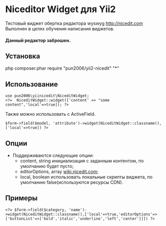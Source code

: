Niceditor Widget для Yii2
========================
Тестовый виджет обертка редактора wyswyg http://nicedit.com
Выполнен в целях обучения написания виджетов.
#### Данный редактор заброшен. 

Установка
------------
php composer.phar require "pun2006/yii2-nicedit" "*"

Использование
-----

```
use pun2006\yiinicedit\NiceditWidget;
<?=  NiceditWidget::widget(['content' => "some content",'local'=>true]); ?>
```

Также можно использовать с ActiveField.

```
$form->field($model, 'attribute')->widget(NiceditWidget::classname(),['local'=>true]) ?>
```

Опции
-----
* Поддерживаются следующие опции:   
	* content, string инициализация с заданным контентом, по умолчанию будет пусто;</li>
	* editorOptions, array [wiki.nicedit.com](http://wiki.nicedit.com/w/page/515/Configuration%20Options);
	* local, boolean использовать локальные скрипты виджета, по умолчанию false(используются ресурсы CDN).


Примеры
-----
```
<?= $form->field($category, 'name')->widget(NiceditWidget::classname(),['local'=>true,'editorOptions'=>['buttonList'=>['bold','italic','underline','left','center']]]) ?>
```
